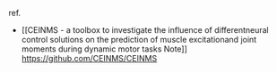 ref.
- [[CEINMS - a toolbox to investigate the influence of differentneural control solutions on the prediction of muscle excitationand joint moments during dynamic motor tasks Note]]
https://github.com/CEINMS/CEINMS


